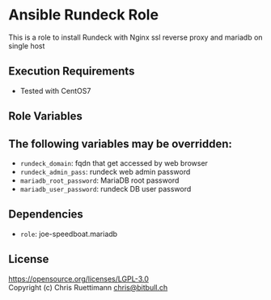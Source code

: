 # Ansible Rundeck Role
This is a role to install Rundeck with Nginx ssl reverse proxy and mariadb on single host

## Execution Requirements
- Tested with CentOS7

## Role Variables

## The following variables may be overridden:
* `rundeck_domain`: fqdn that get accessed by web browser
* `rundeck_admin_pass`: rundeck web admin password
* `mariadb_root_password`: MariaDB root password
* `mariadb_user_password`: rundeck DB user password

## Dependencies
* `role`: joe-speedboat.mariadb 

## License
https://opensource.org/licenses/LGPL-3.0    
Copyright (c) Chris Ruettimann <chris@bitbull.ch>  

